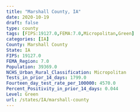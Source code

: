 ```yaml
---
title: "Marshall County, IA"
date: 2020-10-19
draft: false
type: county
tags: [FIPS:19127.0,FEMA:7.0,Micropolitan,Green]
categories: [IA]
County: Marshall County
State: IA
FIPS: 19127.0
FEMA_Region: 7.0
Population: 39369.0
NCHS_Urban_Rural_Classification: Micropolitan
Tests_in_prior_14_days: 1799.0
Fourteen_day_test_rate_per_100000: 4570.0
Percent_Positivity_in_prior_14_days: 0.044
Level: Green
url: /states/IA/marshall-county
---
```



